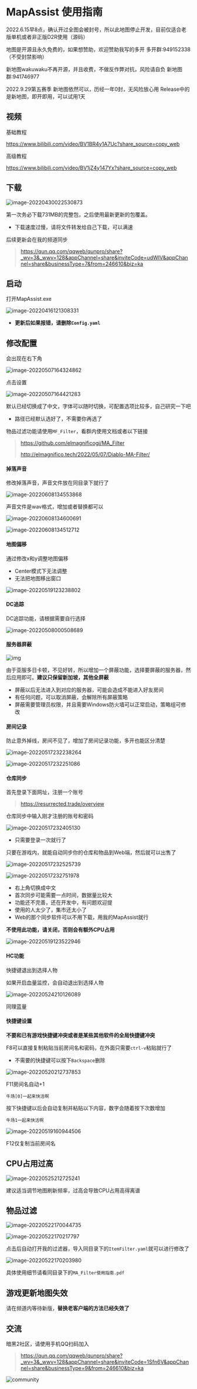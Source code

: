 # MapAssist 使用指南

2022.6.15早8点，确认开过全图会被封号，所以此地图停止开发，目前仅适合老版单机或者非正版D2R使用（源码）

地图是开源且永久免费的，如果想赞助，欢迎赞助我写的多开
多开群:949152338 （不受封禁影响）

新地图wakuwaku不再开源，并且收费，不做反作弊对抗，风险请自负
新地图群:941746977

2022.9.29第五赛季 新地图依然可以，历经一年0封，无风险放心用
Release中的是新地图，即开即用，可以试用1天

## 视频

基础教程

https://www.bilibili.com/video/BV1BR4y1A7Uc?share_source=copy_web

高级教程

https://www.bilibili.com/video/BV1jZ4y147Yx?share_source=copy_web

## 下载

![image-20220430022530873](http://img.elmagnifico.tech:9514/static/upload/elmagnifico/202204300225954.png)

第一次务必下载731MB的完整包，之后使用最新更新的包覆盖。

-  下载速度过慢，请将文件转发给自己下载，可以满速



后续更新会在我的频道同步

> https://qun.qq.com/qqweb/qunpro/share?_wv=3&_wwv=128&appChannel=share&inviteCode=udWIV&appChannel=share&businessType=7&from=246610&biz=ka



## 启动

打开MapAssist.exe

![image-20220416121308331](http://img.elmagnifico.tech:9514/static/upload/elmagnifico/202204161213461.png)

- **更新后如果报错，请删除`Config.yaml`**



## 修改配置

会出现在右下角

![image-20220507164324862](http://img.elmagnifico.tech:9514/static/upload/elmagnifico/202205071643898.png)

点击设置

![image-20220507164421283](http://img.elmagnifico.tech:9514/static/upload/elmagnifico/202205071644319.png)



默认已经切换成了中文，字体可以随时切换，可配置选项比较多，自己研究一下吧

- 路径已经默认选好了，不需要你再选了



物品过滤功能请使用`MF_Filter`，看群内使用文档或者以下链接

>https://github.com/elmagnificogi/MA_Filter
>
>http://elmagnifico.tech/2022/05/07/Diablo-MA-Filter/



#### 掉落声音

修改掉落声音，声音文件放在同目录下就行了

![image-20220608134553868](http://img.elmagnifico.tech:9514/static/upload/elmagnifico/202206081345894.png)

声音文件是wav格式，增加或者替换都可以

![image-20220608134600691](http://img.elmagnifico.tech:9514/static/upload/elmagnifico/202206081346716.png)

![image-20220608134512712](http://img.elmagnifico.tech:9514/static/upload/elmagnifico/202206081345745.png)







#### 地图偏移

通过修改x和y调整地图偏移

- Center模式下无法调整
- 无法把地图移出窗口

![image-20220519123238802](http://img.elmagnifico.tech:9514/static/upload/elmagnifico/202205191232838.png)



#### DC追踪

DC追踪功能，请根据需要自行选择

![image-20220508000508689](http://img.elmagnifico.tech:9514/static/upload/elmagnifico/202205080005823.png)



#### 服务器屏蔽

![img](http://img.elmagnifico.tech:9514/static/upload/elmagnifico/202205172332003.png)

由于亚服多日卡顿，不见好转，所以增加一个屏蔽功能，选择要屏蔽的服务器，然后应用即可。**建议只保留新加坡，其他全屏蔽**

- 屏蔽以后无法进入到对应的服务器，可能会造成不能进入好友房间
- 有任何问题，可以取消屏蔽，会解除所有屏蔽策略
- 屏蔽需要管理员权限，并且需要Windows防火墙可以正常启动，策略组可修改



#### 房间记录

防止意外掉线，房间不见了，增加了房间记录功能，多开也能区分清楚

![image-20220517232238264](http://img.elmagnifico.tech:9514/static/upload/elmagnifico/202205172322359.png)

![image-20220517232251086](http://img.elmagnifico.tech:9514/static/upload/elmagnifico/202205172322122.png)



#### 仓库同步

首先登录下面网址，注册一个账号

> https://resurrected.trade/overview

仓库同步中输入刚才注册的账号和密码

![image-20220517232405130](http://img.elmagnifico.tech:9514/static/upload/elmagnifico/202205172324173.png)

- 只需要登录一次就行了

只要在游戏内，就能自动同步你的仓库和物品到Web端，然后就可以出售了

![image-20220517232525739](http://img.elmagnifico.tech:9514/static/upload/elmagnifico/202205172325921.png)

![image-20220517232751978](http://img.elmagnifico.tech:9514/static/upload/elmagnifico/202205172327180.png)

- 右上角切换成中文
- 首次同步可能需要一点时间，数据量比较大
- 功能还不完善，还在开发中，有问题欢迎提
- 使用的人太少了，集市还太小了
- Web的那个同步软件可以不用下载，用我的MapAssist就行

**不使用此功能，请关闭，否则会有额外CPU占用**

![image-20220519123522946](http://img.elmagnifico.tech:9514/static/upload/elmagnifico/202205191235982.png)



#### HC功能

快捷键退出到选择人物

如果开启血量监控，会自动退出到选择人物

![image-20220524210126089](http://img.elmagnifico.tech:9514/static/upload/elmagnifico/202205242101175.png)

同理蓝量

#### 快捷键设置

**不要和已有游戏快捷键冲突或者是某些其他软件的全局快捷键冲突**



F8可以直接复制粘贴当前房间名和密码，在外面只需要`ctrl-v`粘贴就行了

- 不需要的快捷键可以按下`Backspace`删除

![image-20220520212737853](http://img.elmagnifico.tech:9514/static/upload/elmagnifico/202205202127949.png)

F11房间名自动+1

```
牛场[0]一起来快活啊
```

按下快捷键以后会自动复制并粘贴以下内容，数字会随着按下次数增加

```
牛场1一起来快活啊
```

![image-20220519160944506](http://img.elmagnifico.tech:9514/static/upload/elmagnifico/202205191609558.png)

F12仅复制当前房间名



## CPU占用过高

![image-20220525212725241](http://img.elmagnifico.tech:9514/static/upload/elmagnifico/202205252127336.png)

建议适当调节地图刷新频率，过高会导致CPU占用高得离谱



## 物品过滤

![image-20220522170044735](http://img.elmagnifico.tech:9514/static/upload/elmagnifico/202205221700766.png)

![image-20220522170217797](http://img.elmagnifico.tech:9514/static/upload/elmagnifico/202205221702843.png)

点击后自动打开我的过滤器，导入同目录下的`ItemFilter.yaml`就可以进行修改了

![image-20220522170203980](http://img.elmagnifico.tech:9514/static/upload/elmagnifico/202205221702010.png)

具体使用细节请看同目录下的`MA_Filter使用指南.pdf`



## 游戏更新地图失效

请在频道内等待新版，**替换老客户端的方法已经失效了**



## 交流

暗黑2社区，请使用手机QQ扫码加入

> https://qun.qq.com/qqweb/qunpro/share?_wv=3&_wwv=128&appChannel=share&inviteCode=1Sfn6V&appChannel=share&businessType=9&from=246610&biz=ka

![community](http://img.elmagnifico.tech:9514/static/upload/elmagnifico/202205151608035.png)
